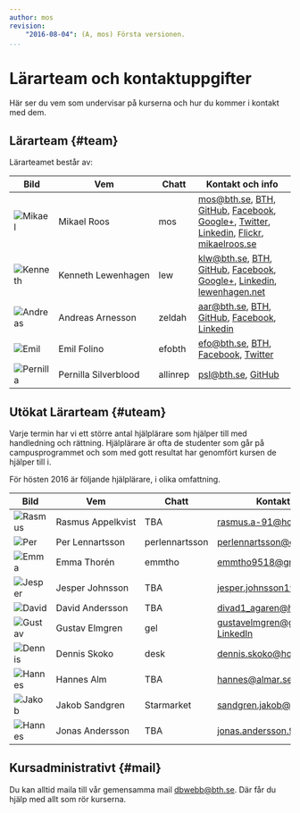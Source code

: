 ```yaml
---
author: mos
revision:
    "2016-08-04": (A, mos) Första versionen.
...
```

Lärarteam och kontaktuppgifter
==================================

Här ser du vem som undervisar på kurserna och hur du kommer i kontakt med dem.



Lärarteam {#team}
--------------------------------------

Lärarteamet består av:

| Bild    | Vem         | Chatt | Kontakt och info |
|---------|-------------|-------|------------------|
| ![Mikael](/image/mikael-roos/me-happy.jpg?w=100&h=100&cf) | Mikael&nbsp;Roos | mos   | mos@bth.se, [BTH](https://www.bth.se/?s=mos&searchtype=employee), [GitHub](https://github.com/mosbth), [Facebook](http://www.facebook.com/mikael.t.h.roos), [Google+](https://plus.google.com/u/0/+MikaelRoos/about),  [Twitter](http://twitter.com/mikael_roos), [Linkedin](http://www.linkedin.com/in/pt90mr), [Flickr](http://www.flickr.com/photos/mikaelroos/), [mikaelroos.se](http://mikaelroos.se) |
| ![Kenneth](/image/lararteam/kenneth.jpg?w=100&h=100&cf) | Kenneth&nbsp;Lewenhagen | lew   | klw@bth.se, [BTH](https://www.bth.se/?s=klw&searchtype=employee), [GitHub](https://github.com/lewenhagen), [Facebook](http://www.facebook.com/kenneth.lewenhagen), [Google+](https://plus.google.com/u/0/+KennethLewenhagen1/about), [Linkedin](http://www.linkedin.com/in/kennethlewenhagen), [lewenhagen.net](http://lewenhagen.net) |
| ![Andreas](/image/lararteam/andreas.png?w=100&h=100&cf) | Andreas&nbsp;Arnesson | zeldah   | aar@bth.se, [BTH](https://www.bth.se/?s=aar&searchtype=employee), [GitHub](https://github.com/AndreasArne), [Facebook](https://www.facebook.com/jaghatar.ansiktsbooken), [Linkedin](https://se.linkedin.com/in/andreas-arnesson-87a563b3)  |
| ![Emil](/image/lararteam/emil.jpg?w=100&h=100&cf) | Emil&nbsp;Folino | efobth | efo@bth.se, [BTH](https://www.bth.se/?s=efo&searchtype=employee), [Facebook](https://facebook.com/emil.folino), [Twitter](https://twitter.com/emilfolino) | 
| ![Pernilla](/image/lararteam/pernilla.jpg?w=100&h=100&cf) | Pernilla&nbsp;Silverblood | allinrep   | psl@bth.se, [GitHub](https://github.com/pejg12) |



Utökat Lärarteam {#uteam}
--------------------------------------

Varje termin har vi ett större antal hjälplärare som hjälper till med handledning och rättning. Hjälplärare är ofta de studenter som går på campusprogrammet och som med gott resultat har genomfört kursen de hjälper till i.

För hösten 2016 är följande hjälplärare, i olika omfattning.



| Bild    | Vem         | Chatt | Kontakt och info |
|---------|-------------|-------|------------------|
| ![Rasmus](/image/lararteam/no-image-yet.jpg?w=100&h=100&cf) | Rasmus&nbsp;Appelkvist | TBA  | rasmus.a-91@hotmail.com |
| ![Per](/image/lararteam/no-image-yet.jpg?w=100&h=100&cf) | Per&nbsp;Lennartsson | perlennartsson  | perlennartsson@outlook.com |
| ![Emma](/image/lararteam/no-image-yet.jpg?w=100&h=100&cf) | Emma&nbsp;Thorén | emmtho  | emmtho9518@gmail.com |
| ![Jesper](/image/lararteam/no-image-yet.jpg?w=100&h=100&cf) | Jesper&nbsp;Johnsson | TBA  | jesper.johnsson1995@hotmail.com |
| ![David](/image/lararteam/no-image-yet.jpg?w=100&h=100&cf) | David&nbsp;Andersson | TBA  | divad1_agaren@hotmail.com |
| ![Gustav](/image/lararteam/gel.jpg?w=100&h=100&cf) | Gustav&nbsp;Elmgren | gel  | gustavelmgren@gmail.com [LinkedIn](https://www.linkedin.com/in/gustav-elmgren-4035a07a) |
| ![Dennis](/image/lararteam/no-image-yet.jpg?w=100&h=100&cf) | Dennis&nbsp;Skoko | desk  | dennis.skoko@hotmail.com |
| ![Hannes](/image/lararteam/no-image-yet.jpg?w=100&h=100&cf) | Hannes&nbsp;Alm | TBA  | hannes@almar.se |
| ![Jakob](https://www.gravatar.com/avatar/2a164af5e32410f882d734f0816a4ed5?s=100) | Jakob&nbsp;Sandgren | Starmarket | sandgren.jakob@gmail.com |
| ![Hannes](/image/lararteam/no-image-yet.jpg?w=100&h=100&cf) | Jonas&nbsp;Andersson | TBA | jonas.andersson.94@hotmail.com |



Kursadministrativt {#mail}
--------------------------------------

Du kan alltid maila till vår gemensamma mail dbwebb@bth.se. Där får du hjälp med allt som rör kurserna.
